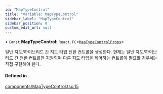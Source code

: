 ```yaml
---
id: "MapTypeControl"
title: "Variable: MapTypeControl"
sidebar_label: "MapTypeControl"
sidebar_position: 0
custom_edit_url: null
---
```


• `Const` **MapTypeControl**: `React.FC`<[`MapTypeControlProps`](../interfaces/MapTypeControlProps.md)\>

일반 지도/하이브리드 간 지도 타입 전환 컨트롤을 생성한다.
현재는 일반 지도/하이브리드 간 전환 컨트롤만 지원되며 다른 지도 타입을 제어하는 컨트롤이 필요할 경우에는 직접 구현해야 한다.

#### Defined in

[components/MapTypeControl.tsx:15](https://github.com/JaeSeoKim/react-kakao-maps-sdk/blob/fb6f0aa/src/components/MapTypeControl.tsx#L15)
